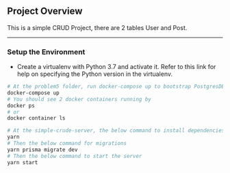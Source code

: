 ## Project Overview
This is a simple CRUD Project, there are 2 tables User and Post.

---

### Setup the Environment

* Create a virtualenv with Python 3.7 and activate it. Refer to this link for help on specifying the Python version in the virtualenv.
```bash
# At the problem5 folder, run docker-compose up to bootstrap PostgresDB for data persistence
docker-compose up
# You should see 2 docker containers running by
docker ps
# or
docker container ls

# At the simple-crude-server, the below command to install dependencies
yarn
# Then the below command for migrations
yarn prisma migrate dev
# Then the below command to start the server
yarn start
```

